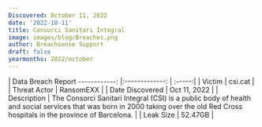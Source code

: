 ```yaml
---
Discovered: October 11, 2022
date: '2022-10-11'
title: Consorci Sanitari Integral
image: images/blog/Breaches.png
author: Breachsense Support
draft: false
yearmonths: 2022/october
---
```



| Data Breach Report
------------:     |:-------------:    | :-----:|
| Victim      | csi.cat      | 
| Threat Actor      | RansomEXX      | 
| Date Discovered      | Oct 11, 2022      | 
| Description      | The Consorci Sanitari Integral (CSI) is a public body of health and social services that was born in 2000 taking over the old Red Cross hospitals in the province of Barcelona.       | 
| Leak Size      | 52.47GB      | 

